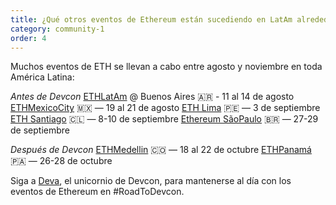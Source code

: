 ```yaml
---
title: ¿Qué otros eventos de Ethereum están sucediendo en LatAm alrededor de Devcon?
category: community-1
order: 4
---
```

Muchos eventos de ETH se llevan a cabo entre agosto y noviembre en toda América Latina:

*Antes de Devcon*
[ETHLatAm](http://ethlatam.org/) @ Buenos Aires 🇦🇷 - 11 al 14 de agosto
[ETHMexicoCity](https://mexico.ethglobal.com/) 🇲🇽 — 19 al 21 de agosto
[ETH Lima](https://twitter.com/EthereumLima) 🇵🇪 — 3 de septiembre
[ETH Santiago](https://twitter.com/EthereumStgo) 🇨🇱 — 8-10 de septiembre
[Ethereum SãoPaulo](https://www.ethereumbrasil.com/) 🇧🇷 — 27-29 de septiembre

*Después de Devcon*
[ETHMedellin](https://twitter.com/EthMedellin) 🇨🇴 — 18 al 22 de octubre
[ETHPanamá](https://t.me/EthPanama) 🇵🇦 — 26-28 de octubre

Siga a [Deva](https://twitter.com/EFDevcon), el unicornio de Devcon, para mantenerse al día con los eventos de Ethereum en #RoadToDevcon.
